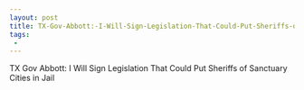 ```yaml
---
layout: post
title: TX-Gov-Abbott:-I-Will-Sign-Legislation-That-Could-Put-Sheriffs-of-Sanctuary-Cities-in-Jail---Breitbart
tags:
 -
---
```

TX Gov Abbott: I Will Sign Legislation That Could Put Sheriffs of Sanctuary Cities in Jail
